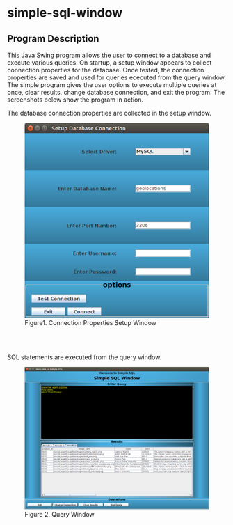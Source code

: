 # simple-sql-window

## Program Description

This Java Swing program allows the user to connect to a database and execute various queries. On startup, a setup window appears to collect connection properties for the database. Once tested, the connection properties are saved and used for queries ececuted from the query window. The simple program gives the user options to execute multiple queries at once, clear results, change database connection, and exit the program. The screenshots below show the program in action.

The database connection properties are collected in the setup window.

<figure>
  <img src="img/setup_window.png" alt="Setup Window"/>
  <figcaption>Figure1. Connection Properties Setup Window</figcaption>
</figure><br>
<br>

SQL statements are executed from the query window.

<figure>
  <img src="img/query_window.png" alt="Query Window"/>
  <figcaption>Figure 2. Query Window</figcaption>
</figure><br>
<br>
